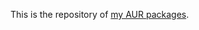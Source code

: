 This is the repository of [my AUR packages](https://aur.archlinux.org/packages/?O=0&C=0&SeB=nd&K=python-htmltag&outdated=&SB=n&SO=a&PP=50&do_Search=Go).
